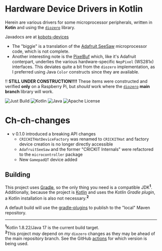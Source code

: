 # Hardware Device Drivers in Kotlin

Herein are various drivers for some microprocessor peripherals, written in **Kotin** and using the [`diozero`](https://www.diozero.com) library.

Javadocs are at [kobots-devices](https://eagrahamjr.github.io/kobots-devices/)

* The "biggie" is a translation of the [Adafruit SeeSaw](src/main/kotlin/crackers/kobots/devices/expander/AdafruitSeeSaw.kt) microprocessor code, which is
  not complete.
* Another interesting note is the [PixelBuf](src/main/kotlin/crackers/kobots/devices/lighting/PixelBuf.kt) which, like it's Adafruit conterpart, underlies the various hardware-specific `NepPixel` (WS281x) interfaces. This deviates quite a bit from the `diozero` implementation, as I preferred using Java `Color` constructs since they are available.

:bangbang: **STILL UNDER CONSTRUCTION!!!!** These items were constructed and verified **only** on a Raspberry Pi, but _should_ work where the [`diozero`](https://www.diozero.com) **main branch** library will work.

![Just Build](https://github.com/EAGrahamJr/kobots-devices/actions/workflows/build.yaml/badge.svg) ![Kotlin](https://badgen.net/badge/Kotlin/1.8.22/purple) ![Java](https://badgen.net/badge/Java/17/orange) ![Apache License](https://badgen.net/github/license/EAGrahamJr/kobots-devices)

# Ch-ch-changes

- v 0.1.0 introduced a breaking API changes
  - `CRICHITHatDeviceFactory` was renamed to `CRICKITHat` and factory device creation is no longer directly accessible
  - `AdafruitSeeSaw` and the former "CRICKIT Internals" were refactored to the `microcontroller` package
  - New `GamepadQT` device added

## Building

This project uses [Gradle](https://gradle.org), so the only thing you need is a compatible JDK<sup>**1**</sup>. Additionally, because the project is [Kotlin](https://kotlinlang.org) and uses the _Kotlin Gradle plugin_, a Kotlin installation is also not necessary.<sup>**2**</sup>

A default build will use the [gradle-plugins](https://github.com/EAGrahamJr/gradle-scripts) to publish to the "local" Maven repository.

---

<sup>**1**</sup>Kotlin 1.8.22/Java 17 is the current build target.<br/>
<sup>**2**</sup>This project _may_ depend on _my_ `diozero` changes as they may be ahead of the main repository branch. See the GitHub [actions](.github/workflows/build.yaml) for which version is being used. 
